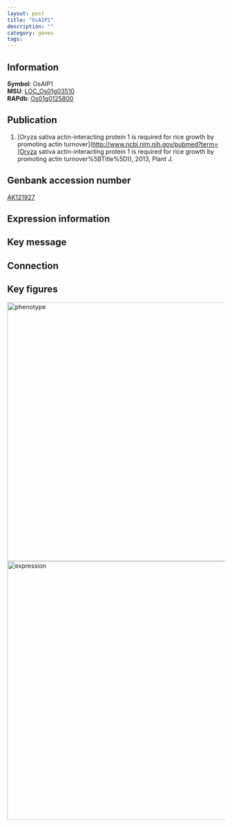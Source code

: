 ```yaml
---
layout: post
title: "OsAIP1"
description: ""
category: genes
tags: 
---
```


## Information
__Symbol__: OsAIP1  
__MSU__: [LOC_Os01g03510](http://rice.plantbiology.msu.edu/cgi-bin/ORF_infopage.cgi?orf=LOC_Os01g03510)  
__RAPdb__: [Os01g0125800](http://rapdb.dna.affrc.go.jp/viewer/gbrowse_details/irgsp1?name=Os01g0125800)  

## Publication
1. [Oryza sativa actin-interacting protein 1 is required for rice growth by promoting actin turnover](http://www.ncbi.nlm.nih.gov/pubmed?term=(Oryza sativa actin-interacting protein 1 is required for rice growth by promoting actin turnover%5BTitle%5D)), 2013, Plant J.

## Genbank accession number
[AK121927](http://www.ncbi.nlm.nih.gov/nuccore/AK121927)

## Expression information

## Key message

## Connection

## Key figures
<img src="http://ricencode.github.io/images/OsAIP1.pheno.png" alt="phenotype"  style="width: 600px;"/>

<img src="http://ricencode.github.io/images/OsAIP1.exp.png" alt="expression"  style="width: 600px;"/>


